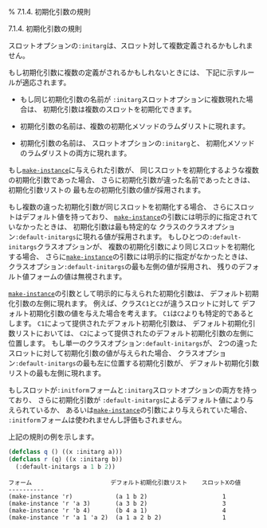 % 7.1.4. 初期化引数の規則

7.1.4. 初期化引数の規則


スロットオプションの`:initarg`は、スロット対して複数定義されるかもしれません。

もし初期化引数に複数の定義がされるかもしれないときには、
下記に示すルールが適応されます。

- もし同じ初期化引数の名前が
`:initarg`スロットオプションに複数現れた場合は、
初期化引数は複数のスロットを初期化できます。

- 初期化引数の名前は、複数の初期化メソッドのラムダリストに現れます。

- 初期化引数の名前は、
スロットオプションの`:initarg`と、
初期化メソッドのラムダリストの両方に現れます。

もし[`make-instance`](7.7.make-instance.html)に与えられた引数が、
同じスロットを初期化するような複数の初期化引数であった場合、
さらに初期化引数が違った名前であったときは、
初期化引数リストの
最も左の初期化引数の値が採用されます。

もし複数の違った初期化引数が同じスロットを初期化する場合、
さらにスロットはデフォルト値を持っており、
[`make-instance`](7.7.make-instance.html)の引数には明示的に指定されていなかったときは、
初期化引数は最も特定的な
クラスのクラスオプション`:default-initargs`に現れる値が採用されます。
もしひとつの`:default-initargs`クラスオプションが、
複数の初期化引数により同じスロットを初期化する場合、
さらに[`make-instance`](7.7.make-instance.html)の引数には明示的に指定がなかったときは、
クラスオプション`:default-initargs`の最も左側の値が採用され、
残りのデフォルト値フォームの値は無視されます。

[`make-instance`](7.7.make-instance.html)の引数として明示的に与えられた初期化引数は、
デフォルト初期化引数の左側に現れます。
例えば、クラス`C1`と`C2`が違うスロットに対して
デフォルト初期化引数の値を与えた場合を考えます。
`C1`は`C2`よりも特定的であるとします。
`C1`によって提供されたデフォルト初期化引数は、
デフォルト初期化引数リストにおいては、
`C2`によって提供されたのデフォルト初期化引数の左側に位置します。
もし単一のクラスオプション`:default-initargs`が、
2つの違ったスロットに対して初期化引数の値が与えられた場合、
クラスオプション`:default-initargs`の最も左に位置する初期化引数が、
デフォルト初期化引数リストの最も左側に現れます。

もしスロットが`:initform`フォームと`:initarg`スロットオプションの両方を持っており、
さらに初期化引数が
`:default-initargs`によるデフォルト値により与えられているか、
あるいは[`make-instance`](7.7.make-instance.html)の引数により与えられていた場合、
`:initform`フォームは使われませんし評価もされません。

上記の規則の例を示します。

```lisp
(defclass q () ((x :initarg a)))
(defclass r (q) ((x :initarg b))
  (:default-initargs a 1 b 2))
```

```
フォーム                      デフォルト初期化引数リスト    スロットXの値
----------
(make-instance 'r)            (a 1 b 2)                     1
(make-instance 'r 'a 3)       (a 3 b 2)                     3
(make-instance 'r 'b 4)       (b 4 a 1)                     4
(make-instance 'r 'a 1 'a 2)  (a 1 a 2 b 2)                 1
```

